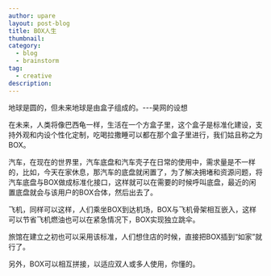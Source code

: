 ```yaml
---
author: upare
layout: post-blog
title: BOX人生
thumbnail:
category:
  - blog
  - brainstorm
tag:
  - creative
description: 
---
```

地球是圆的，但未来地球是由盒子组成的。---昊网的设想

在未来，人类将像巴西龟一样，生活在一个方盒子里，这个盒子是标准化建设，支持外观和内设个性化定制，吃喝拉撒睡可以都在那个盒子里进行，我们姑且称之为BOX。

汽车，在现在的世界里，汽车底盘和汽车壳子在日常的使用中，需求量是不一样的，比如，今天在家休息，那汽车的底盘就闲置了，为了解决拥堵和资源问题，将汽车底盘与BOX做成标准化接口，这样就可以在需要的时候呼叫底盘，最近的闲置底盘就会与该用户的BOX合体，然后出去了。

飞机，同样可以这样，人们乘坐BOX到达机场，BOX与飞机骨架相互嵌入，这样可以节省飞机燃油也可以在紧急情况下，BOX实现独立跳伞。

旅馆在建立之初也可以采用该标准，人们想住店的时候，直接把BOX插到“如家”就行了。

另外，BOX可以相互拼接，以适应双人或多人使用，你懂的。